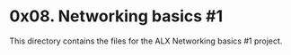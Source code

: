 # 0x08. Networking basics #1
This directory contains the files for the ALX Networking basics #1 project.
